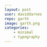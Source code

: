 ```yaml
---
layout: post
user: daviddarnes
repo: garth
image: garth.png
categories: 
    - minimal
    - typography
---
```


